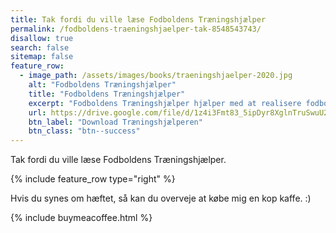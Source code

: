 ```yaml
---
title: Tak fordi du ville læse Fodboldens Træningshjælper
permalink: /fodboldens-traeningshjaelper-tak-8548543743/
disallow: true
search: false
sitemap: false
feature_row:
  - image_path: /assets/images/books/traeningshjaelper-2020.jpg
    alt: "Fodboldens Træningshjælper"
    title: "Fodboldens Træningshjælper"
    excerpt: "Fodboldens Træningshjælper hjælper med at realisere fodbolddrømmen gennem målsætninger og træningsråd."
    url: https://drive.google.com/file/d/1z4i3Fmt83_5ipDyr8XglnTruSwuU22b-/view?usp=sharing
    btn_label: "Download Træningshjælperen"
    btn_class: "btn--success"
---
```


Tak fordi du ville læse Fodboldens Træningshjælper.

{% include feature_row type="right" %}

Hvis du synes om hæftet, så kan du overveje at købe mig en kop kaffe. :)

{% include buymeacoffee.html %}
